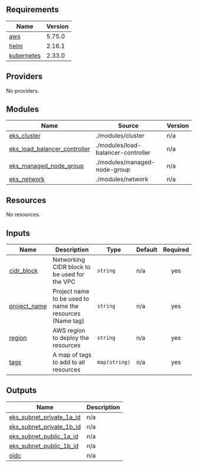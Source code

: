 <!-- BEGIN_TF_DOCS -->
## Requirements

| Name | Version |
|------|---------|
| <a name="requirement_aws"></a> [aws](#requirement\_aws) | 5.75.0 |
| <a name="requirement_helm"></a> [helm](#requirement\_helm) | 2.16.1 |
| <a name="requirement_kubernetes"></a> [kubernetes](#requirement\_kubernetes) | 2.33.0 |

## Providers

No providers.

## Modules

| Name | Source | Version |
|------|--------|---------|
| <a name="module_eks_cluster"></a> [eks\_cluster](#module\_eks\_cluster) | ./modules/cluster | n/a |
| <a name="module_eks_load_balancer_controller"></a> [eks\_load\_balancer\_controller](#module\_eks\_load\_balancer\_controller) | ./modules/load-balancer-controller | n/a |
| <a name="module_eks_managed_node_group"></a> [eks\_managed\_node\_group](#module\_eks\_managed\_node\_group) | ./modules/managed-node-group | n/a |
| <a name="module_eks_network"></a> [eks\_network](#module\_eks\_network) | ./modules/network | n/a |

## Resources

No resources.

## Inputs

| Name | Description | Type | Default | Required |
|------|-------------|------|---------|:--------:|
| <a name="input_cidr_block"></a> [cidr\_block](#input\_cidr\_block) | Networking CIDR block to be used for the VPC | `string` | n/a | yes |
| <a name="input_project_name"></a> [project\_name](#input\_project\_name) | Project name to be used to name the resources (Name tag) | `string` | n/a | yes |
| <a name="input_region"></a> [region](#input\_region) | AWS region to deploy the resources | `string` | n/a | yes |
| <a name="input_tags"></a> [tags](#input\_tags) | A map of tags to add to all resources | `map(string)` | n/a | yes |

## Outputs

| Name | Description |
|------|-------------|
| <a name="output_eks_subnet_private_1a_id"></a> [eks\_subnet\_private\_1a\_id](#output\_eks\_subnet\_private\_1a\_id) | n/a |
| <a name="output_eks_subnet_private_1b_id"></a> [eks\_subnet\_private\_1b\_id](#output\_eks\_subnet\_private\_1b\_id) | n/a |
| <a name="output_eks_subnet_public_1a_id"></a> [eks\_subnet\_public\_1a\_id](#output\_eks\_subnet\_public\_1a\_id) | n/a |
| <a name="output_eks_subnet_public_1b_id"></a> [eks\_subnet\_public\_1b\_id](#output\_eks\_subnet\_public\_1b\_id) | n/a |
| <a name="output_oidc"></a> [oidc](#output\_oidc) | n/a |
<!-- END_TF_DOCS -->